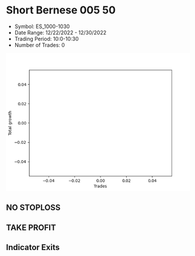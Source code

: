 # Short Bernese 005 50 
- Symbol: ES_1000-1030
- Date Range: 12/22/2022 - 12/30/2022
- Trading Period: 10:0-10:30
- Number of Trades: 0

![Plot](ShortBernese00550ES_1000-1030.png)
## NO STOPLOSS














## TAKE PROFIT











## Indicator Exits

